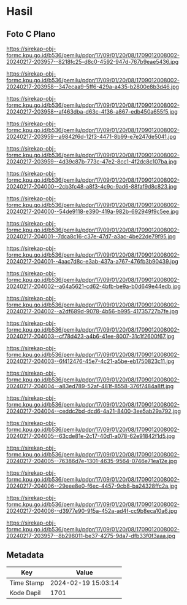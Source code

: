 # Hasil

## Foto C Plano

https://sirekap-obj-formc.kpu.go.id/b536/pemilu/pdpr/17/09/01/20/08/1709012008002-20240217-203957--8218fc25-d8c0-4592-947d-767b9eae5436.jpg

https://sirekap-obj-formc.kpu.go.id/b536/pemilu/pdpr/17/09/01/20/08/1709012008002-20240217-203958--347ecaa9-5ff6-429a-a435-b2800e8b3d46.jpg

https://sirekap-obj-formc.kpu.go.id/b536/pemilu/pdpr/17/09/01/20/08/1709012008002-20240217-203958--af463dba-d63c-4f36-a867-edb450a655f5.jpg

https://sirekap-obj-formc.kpu.go.id/b536/pemilu/pdpr/17/09/01/20/08/1709012008002-20240217-203959--a9842f6d-12f3-4471-8b99-e7e247de5041.jpg

https://sirekap-obj-formc.kpu.go.id/b536/pemilu/pdpr/17/09/01/20/08/1709012008002-20240217-203959--4d39c87b-773c-47e2-8cc1-4f2dc8c107ba.jpg

https://sirekap-obj-formc.kpu.go.id/b536/pemilu/pdpr/17/09/01/20/08/1709012008002-20240217-204000--2cb3fc48-a8f3-4c9c-9ad6-88faf9d8c823.jpg

https://sirekap-obj-formc.kpu.go.id/b536/pemilu/pdpr/17/09/01/20/08/1709012008002-20240217-204000--54de9118-e390-419a-982b-692949f9c5ee.jpg

https://sirekap-obj-formc.kpu.go.id/b536/pemilu/pdpr/17/09/01/20/08/1709012008002-20240217-204001--7dca8c16-c37e-47d7-a3ac-4be22de79f95.jpg

https://sirekap-obj-formc.kpu.go.id/b536/pemilu/pdpr/17/09/01/20/08/1709012008002-20240217-204001--4aac7d8c-e3ab-437a-a767-476fb3b90439.jpg

https://sirekap-obj-formc.kpu.go.id/b536/pemilu/pdpr/17/09/01/20/08/1709012008002-20240217-204002--a64a5621-cd62-4bfb-be9a-b0d649e44edb.jpg

https://sirekap-obj-formc.kpu.go.id/b536/pemilu/pdpr/17/09/01/20/08/1709012008002-20240217-204002--a2df689d-9078-4b56-b995-41735727b7fe.jpg

https://sirekap-obj-formc.kpu.go.id/b536/pemilu/pdpr/17/09/01/20/08/1709012008002-20240217-204003--cf78d423-a4b6-41ee-8007-31c1f2600f67.jpg

https://sirekap-obj-formc.kpu.go.id/b536/pemilu/pdpr/17/09/01/20/08/1709012008002-20240217-204003--6f412476-45e7-4c21-a5be-eb1750823c11.jpg

https://sirekap-obj-formc.kpu.go.id/b536/pemilu/pdpr/17/09/01/20/08/1709012008002-20240217-204004--a83ed789-52af-481f-8558-376f7484a8ff.jpg

https://sirekap-obj-formc.kpu.go.id/b536/pemilu/pdpr/17/09/01/20/08/1709012008002-20240217-204004--ceddc2bd-dcd6-4a21-8400-3ee5ab29a792.jpg

https://sirekap-obj-formc.kpu.go.id/b536/pemilu/pdpr/17/09/01/20/08/1709012008002-20240217-204005--63cde81e-2c17-40d1-a078-62e91842f1d5.jpg

https://sirekap-obj-formc.kpu.go.id/b536/pemilu/pdpr/17/09/01/20/08/1709012008002-20240217-204005--76386d7e-1301-4635-9564-0746e71ea12e.jpg

https://sirekap-obj-formc.kpu.go.id/b536/pemilu/pdpr/17/09/01/20/08/1709012008002-20240217-204006--29eee8e0-f6ec-4457-9cb8-ba24328ffc2a.jpg

https://sirekap-obj-formc.kpu.go.id/b536/pemilu/pdpr/17/09/01/20/08/1709012008002-20240217-204006--d3977e90-915a-452a-ad4f-cc9b8eca10a6.jpg

https://sirekap-obj-formc.kpu.go.id/b536/pemilu/pdpr/17/09/01/20/08/1709012008002-20240217-203957--8b298011-be37-4275-9da7-dfb33f0f3aaa.jpg


## Metadata

| Key        | Value               |
| ---------- | ------------------- |
| Time Stamp | 2024-02-19 15:03:14 |
| Kode Dapil | 1701                |



